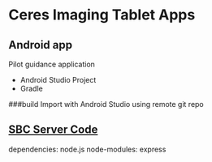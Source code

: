 Ceres Imaging Tablet Apps
=========================

Android app
-----------
Pilot guidance application

- Android Studio Project
- Gradle

###build
Import with Android Studio using remote git repo

[SBC Server Code](https://github.com/CeresImaging/tablet_apps/tree/master/server)
---------------
dependencies: node.js
node-modules: express
